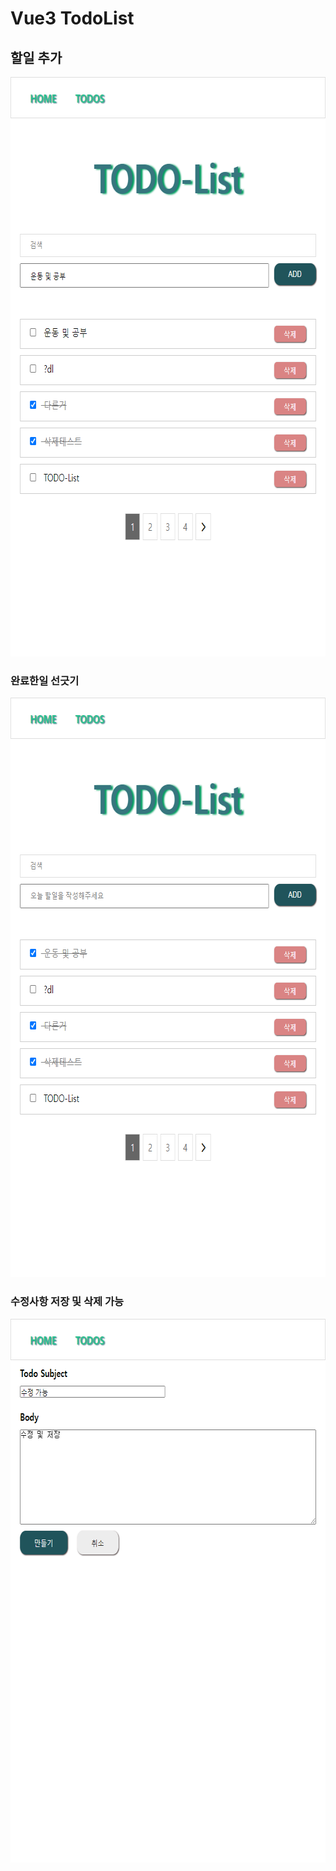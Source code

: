 # Vue3 TodoList

## 할일 추가
<img src="./img/1.png" width="662px" height="927px" title="px(픽셀) 크기 설정" alt="1"></img>

### 완료한일 선긋기
<img src="./img/2.png" width="662px" height="927px" title="px(픽셀) 크기 설정" alt="2"></img>

### 수정사항 저장 및 삭제 가능
<img src="./img/3.png" width="662px" height="870px" title="px(픽셀) 크기 설정" alt="3"></img>

